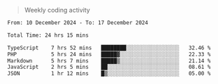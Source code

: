 > Weekly coding activity
<!--START_SECTION:waka-->

```txt
From: 10 December 2024 - To: 17 December 2024

Total Time: 24 hrs 15 mins

TypeScript    7 hrs 52 mins   ████████░░░░░░░░░░░░░░░░░   32.46 %
PHP           5 hrs 24 mins   █████▓░░░░░░░░░░░░░░░░░░░   22.33 %
Markdown      5 hrs 7 mins    █████▒░░░░░░░░░░░░░░░░░░░   21.14 %
JavaScript    2 hrs 5 mins    ██░░░░░░░░░░░░░░░░░░░░░░░   08.61 %
JSON          1 hr 12 mins    █▒░░░░░░░░░░░░░░░░░░░░░░░   05.00 %
```

<!--END_SECTION:waka-->
